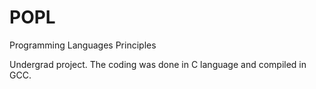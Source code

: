 # POPL
Programming Languages Principles

Undergrad project.
The coding was done in C language and compiled in GCC. 
